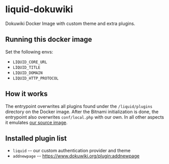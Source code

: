 # liquid-dokuwiki

Dokuwiki Docker Image with custom theme and extra plugins.


## Running this docker image

Set the following envs:

- `LIQUID_CORE_URL`
- `LIQUID_TITLE`
- `LIQUID_DOMAIN`
- `LIQUID_HTTP_PROTOCOL`


## How it works

The entrypoint overwrites all plugins found under the `/liquid/plugins` directory on the Docker image. After the Bitnami initialization is done, the entrypoint also overwrites `conf/local.php` with our own. In all other aspects it emulates [our source image](https://bitnami.com/stack/dokuwiki).


## Installed plugin list

- `liquid` -- our custom authentication provider and theme
- `addnewpage` -- https://www.dokuwiki.org/plugin:addnewpage
